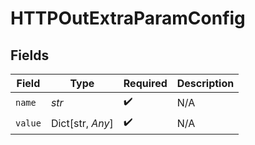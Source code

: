 # HTTPOutExtraParamConfig


## Fields

| Field              | Type               | Required           | Description        |
| ------------------ | ------------------ | ------------------ | ------------------ |
| `name`             | *str*              | :heavy_check_mark: | N/A                |
| `value`            | Dict[str, *Any*]   | :heavy_check_mark: | N/A                |